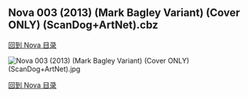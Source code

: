 ## Nova 003 (2013) (Mark Bagley Variant) (Cover ONLY) (ScanDog+ArtNet).cbz


[回到 Nova 目录](https://github.com/alicewish/markdown/blob/master/series/Nova.md)


![Nova 003 (2013) (Mark Bagley Variant) (Cover ONLY) (ScanDog+ArtNet).jpg](https://wx1.sinaimg.cn/large/6a9fdecaly1fr0wqzls4bj21401ov4j9.jpg)

[回到 Nova 目录](https://github.com/alicewish/markdown/blob/master/series/Nova.md)

